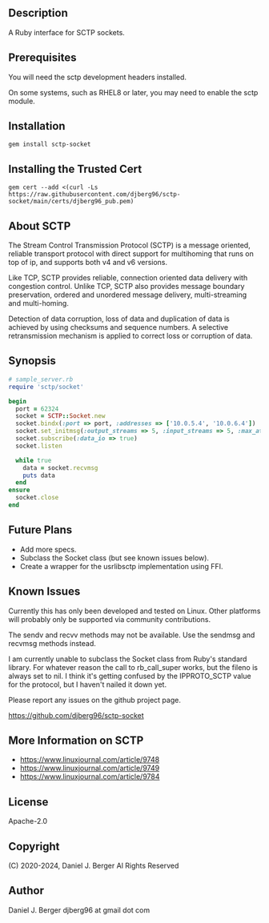 ## Description

A Ruby interface for SCTP sockets.

## Prerequisites

You will need the sctp development headers installed.

On some systems, such as RHEL8 or later, you may need to enable the sctp module.

## Installation

`gem install sctp-socket`

## Installing the Trusted Cert

`gem cert --add <(curl -Ls https://raw.githubusercontent.com/djberg96/sctp-socket/main/certs/djberg96_pub.pem)`

## About SCTP

The Stream Control Transmission Protocol (SCTP) is a message oriented, reliable
transport protocol with direct support for multihoming that runs on top of ip,
and supports both v4 and v6 versions.

Like TCP, SCTP provides reliable, connection oriented data delivery with
congestion control. Unlike TCP, SCTP also provides message boundary preservation,
ordered and unordered message delivery, multi-streaming and multi-homing.

Detection of data corruption, loss of data and duplication of data is achieved
by using checksums and sequence numbers. A selective retransmission mechanism
is applied to correct loss or corruption of data.

## Synopsis

```ruby
# sample_server.rb
require 'sctp/socket'

begin
  port = 62324
  socket = SCTP::Socket.new
  socket.bindx(:port => port, :addresses => ['10.0.5.4', '10.0.6.4'])
  socket.set_initmsg(:output_streams => 5, :input_streams => 5, :max_attempts => 4)
  socket.subscribe(:data_io => true)
  socket.listen

  while true
    data = socket.recvmsg
    puts data
  end
ensure
  socket.close
end
```

## Future Plans

* Add more specs.
* Subclass the Socket class (but see known issues below).
* Create a wrapper for the usrlibsctp implementation using FFI.

## Known Issues

Currently this has only been developed and tested on Linux. Other platforms
will probably only be supported via community contributions.

The sendv and recvv methods may not be available. Use the sendmsg and recvmsg
methods instead.

I am currently unable to subclass the Socket class from Ruby's standard library.
For whatever reason the call to rb_call_super works, but the fileno is always
set to nil. I think it's getting confused by the IPPROTO_SCTP value for the
protocol, but I haven't nailed it down yet.

Please report any issues on the github project page.

  https://github.com/djberg96/sctp-socket

## More Information on SCTP

* https://www.linuxjournal.com/article/9748
* https://www.linuxjournal.com/article/9749
* https://www.linuxjournal.com/article/9784

## License

Apache-2.0

## Copyright

(C) 2020-2024, Daniel J. Berger
Al Rights Reserved

## Author

Daniel J. Berger
djberg96 at gmail dot com
